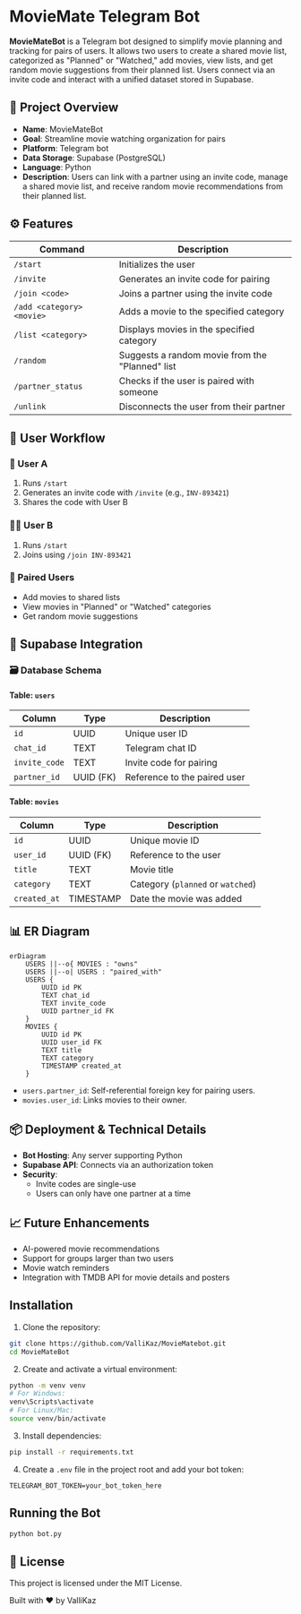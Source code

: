 # MovieMate Telegram Bot

**MovieMateBot** is a Telegram bot designed to simplify movie planning and tracking for pairs of users. It allows two users to create a shared movie list, categorized as "Planned" or "Watched," add movies, view lists, and get random movie suggestions from their planned list. Users connect via an invite code and interact with a unified dataset stored in Supabase.

## 📘 Project Overview

- **Name**: MovieMateBot
- **Goal**: Streamline movie watching organization for pairs
- **Platform**: Telegram bot
- **Data Storage**: Supabase (PostgreSQL)
- **Language**: Python
- **Description**: Users can link with a partner using an invite code, manage a shared movie list, and receive random movie recommendations from their planned list.

## ⚙️ Features

| Command                          | Description                                      |
|----------------------------------|--------------------------------------------------|
| `/start`                         | Initializes the user                             |
| `/invite`                        | Generates an invite code for pairing             |
| `/join <code>`                   | Joins a partner using the invite code            |
| `/add <category> <movie>`        | Adds a movie to the specified category           |
| `/list <category>`               | Displays movies in the specified category        |
| `/random`                        | Suggests a random movie from the "Planned" list  |
| `/partner_status`                | Checks if the user is paired with someone        |
| `/unlink`                        | Disconnects the user from their partner          |

## 👣 User Workflow

### 🧍 User A
1. Runs `/start`
2. Generates an invite code with `/invite` (e.g., `INV-893421`)
3. Shares the code with User B

### 🧍‍♂️ User B
1. Runs `/start`
2. Joins using `/join INV-893421`

### 🎉 Paired Users
- Add movies to shared lists
- View movies in "Planned" or "Watched" categories
- Get random movie suggestions

## 💾 Supabase Integration

### 🗃️ Database Schema

#### Table: `users`
| Column          | Type        | Description                          |
|-----------------|-------------|--------------------------------------|
| `id`            | UUID        | Unique user ID                       |
| `chat_id`       | TEXT        | Telegram chat ID                     |
| `invite_code`   | TEXT        | Invite code for pairing              |
| `partner_id`     | UUID (FK)   | Reference to the paired user         |

#### Table: `movies`
| Column        | Type            | Description                          |
|---------------|-----------------|--------------------------------------|
| `id`          | UUID            | Unique movie ID                      |
| `user_id`     | UUID (FK)       | Reference to the user                |
| `title`       | TEXT            | Movie title                          |
| `category`    | TEXT            | Category (`planned` or `watched`)    |
| `created_at`  | TIMESTAMP       | Date the movie was added             |

## 📊 ER Diagram

```mermaid
erDiagram
    USERS ||--o{ MOVIES : "owns"
    USERS ||--o| USERS : "paired_with"
    USERS {
        UUID id PK
        TEXT chat_id
        TEXT invite_code
        UUID partner_id FK
    }
    MOVIES {
        UUID id PK
        UUID user_id FK
        TEXT title
        TEXT category
        TIMESTAMP created_at
    }
```

- `users.partner_id`: Self-referential foreign key for pairing users.
- `movies.user_id`: Links movies to their owner.

## 📦 Deployment & Technical Details

- **Bot Hosting**: Any server supporting Python
- **Supabase API**: Connects via an authorization token
- **Security**:
  - Invite codes are single-use
  - Users can only have one partner at a time

## 📈 Future Enhancements

- AI-powered movie recommendations
- Support for groups larger than two users
- Movie watch reminders
- Integration with TMDB API for movie details and posters

## Installation

1. Clone the repository:
```bash
git clone https://github.com/ValliKaz/MovieMatebot.git
cd MovieMateBot
```

2. Create and activate a virtual environment:
```bash
python -m venv venv
# For Windows:
venv\Scripts\activate
# For Linux/Mac:
source venv/bin/activate
```

3. Install dependencies:
```bash
pip install -r requirements.txt
```

4. Create a `.env` file in the project root and add your bot token:
```
TELEGRAM_BOT_TOKEN=your_bot_token_here
```

## Running the Bot

```bash
python bot.py
```

## 📜 License

This project is licensed under the MIT License.

Built with ❤️ by ValliKaz